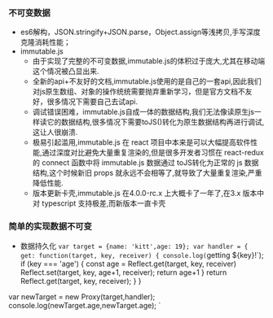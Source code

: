 ### 不可变数据
  - es6解构，JSON.stringify+JSON.parse，Object.assign等浅拷贝,手写深度克隆消耗性能；
  - immutable.js
    - 由于实现了完整的不可变数据,immutable.js的体积过于庞大,尤其在移动端这个情况被凸显出来.
    - 全新的api+不友好的文档,immutable.js使用的是自己的一套api,因此我们对js原生数组、对象的操作统统需要抛弃重新学习，但是官方文档不友好，很多情况下需要自己去试api.
    - 调试错误困难，immutable.js自成一体的数据结构,我们无法像读原生js一样读它的数据结构,很多情况下需要toJS()转化为原生数据结构再进行调试,这让人很崩溃.
    - 极易引起滥用,immutable.js 在 react 项目中本来是可以大幅提高软件性能,通过深度对比避免大量重复渲染的,但是很多开发者习惯在 react-redux 的 connect 函数中将 immutable.js 数据通过 toJS转化为正常的 js 数据结构,这个时候新旧 props 就永远不会相等了,就导致了大量重复渲染,严重降低性能.
    - 版本更新卡壳,immutable.js 在4.0.0-rc.x 上大概卡了一年了,在3.x 版本中对 typescript 支持极差,而新版本一直卡壳

### 简单的实现数据不可变
  - 数据持久化
  `var target = {name: 'kitt',age: 19};
   var handler = {
     get: function(target, key, receiver) {
       console.log(`getting ${key}!`);
       if (key === 'age') {
         const age = Reflect.get(target, key, receiver)
         Reflect.set(target, key, age+1, receiver);
         return age+1
       }
       return Reflect.get(target, key, receiver);
     }
   }

   var newTarget = new Proxy(target,handler);
   console.log(newTarget.age,newTarget.age);
  `
